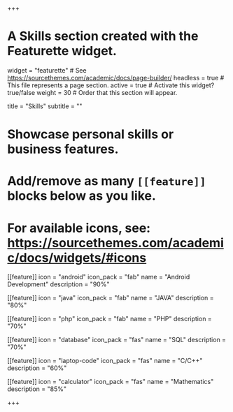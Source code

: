 +++
# A Skills section created with the Featurette widget.
widget = "featurette"  # See https://sourcethemes.com/academic/docs/page-builder/
headless = true  # This file represents a page section.
active = true  # Activate this widget? true/false
weight = 30  # Order that this section will appear.

title = "Skills"
subtitle = ""

# Showcase personal skills or business features.
# 
# Add/remove as many `[[feature]]` blocks below as you like.
# 
# For available icons, see: https://sourcethemes.com/academic/docs/widgets/#icons

[[feature]]
  icon = "android"
  icon_pack = "fab"
  name = "Android Development"
  description = "90%"
  
[[feature]]
  icon = "java"
  icon_pack = "fab"
  name = "JAVA"
  description = "80%"  
  
[[feature]]
  icon = "php"
  icon_pack = "fab"
  name = "PHP"
  description = "70%" 
  
 [[feature]]
  icon = "database"
  icon_pack = "fas"
  name = "SQL"
  description = "70%" 
  
 [[feature]]
  icon = "laptop-code"
  icon_pack = "fas"
  name = "C/C++"
  description = "60%" 
  
  [[feature]]
  icon = "calculator"
  icon_pack = "fas"
  name = "Mathematics"
  description = "85%" 

+++
